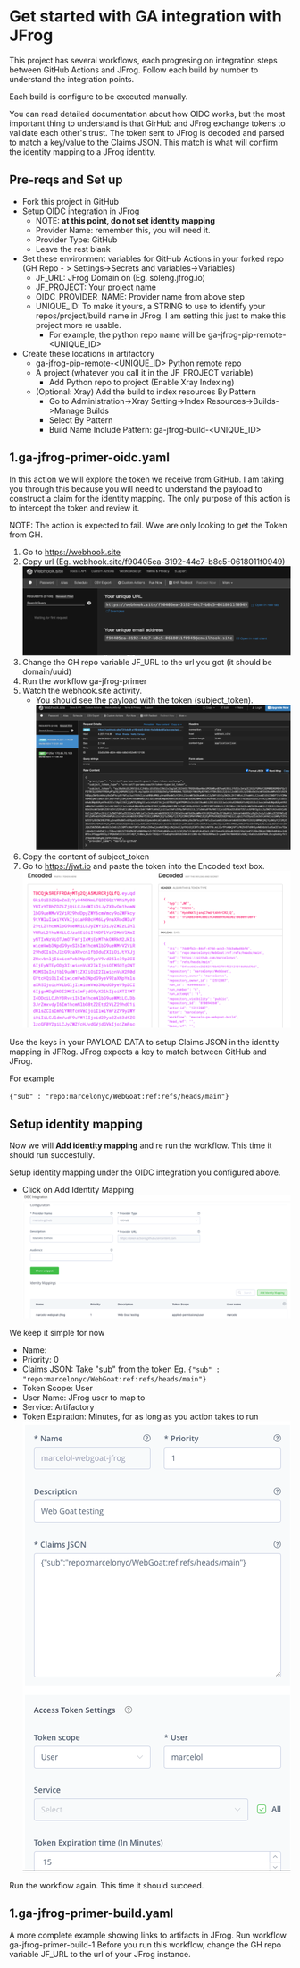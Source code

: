 # Get started with GA integration with JFrog

This project has several workflows, each progresing on integration steps between GitHub Actions and JFrog. Follow each build by number to understand the integration points. 

Each build is configure to be executed manually.

You can read detailed documentation about how OIDC works, but the most important thing to understand is that GirHub and JFrog exchange tokens to validate each other's trust. The token sent to JFrog is decoded and parsed to match a key/value to the Claims JSON. This match is what will confirm the identity mapping to a JFrog identity.

## Pre-reqs and Set up

- Fork this project in GitHub
- Setup OIDC integration in JFrog
    - NOTE: **at this point, do not set identity mapping**
    - Provider Name: remember this, you will need it.
    - Provider Type: GitHub
    - Leave the rest blank
- Set these environment variables for GitHub Actions in your forked repo (GH Repo - > Settings->Secrets and variables->Variables)
    - JF_URL:  JFrog Domain on (Eg. soleng.jfrog.io)
    - JF_PROJECT: Your project name
    - OIDC_PROVIDER_NAME: Provider name from above step 
    - UNIQUE_ID: To make it yours, a STRING to use to identify your repos/project/build name in JFrog. I am setting this just to make this project more re usable. 
        -   For example, the python repo name will be ga-jfrog-pip-remote-<UNIQUE_ID>
- Create these locations in artifactory
    - ga-jfrog-pip-remote-<UNIQUE_ID>  Python remote repo
    - A project (whatever you call it in the JF_PROJECT variable)
        - Add Python repo to project (Enable Xray Indexing)
    - (Optional: Xray) Add the build to index resources By Pattern
        - Go to Administration->Xray Setting->Index Resources->Builds->Manage Builds
        - Select By Pattern
        - Build Name Include Pattern: ga-jfrog-build-<UNIQUE_ID>



## 1.ga-jfrog-primer-oidc.yaml
In this action we will explore the token we receive from GitHub. I am taking you through this because you will need to understand the payload to construct a claim for the identity mapping. The only purpose of this action is to intercept the token and review it. 

NOTE: The action is expected to fail. Wwe are only looking to get the Token from GH.

1. Go to https://webhook.site 
2. Copy url (Eg. webhook.site/f90405ea-3192-44c7-b8c5-0618011f0949)
![Image](assets/webhook-site-url.png)
3. Change the GH repo variable JF_URL to the url you got (it should be domain/uuid)
4. Run the workflow ga-jfrog-primer
5. Watch the webhook.site activity.
    - You should see the payload with the token (subject_token).
![Image](assets/webhook-site-payload.png)
6. Copy the content of subject_token
7. Go to https://jwt.io and paste the token into the Encoded text box.
![Image](assets/jwt-payload.png)

Use the keys in your PAYLOAD DATA to setup Claims JSON in the identity mapping in JFRog. JFrog expects a key to match between GitHub and JFrog.

For example

`{"sub" : "repo:marcelonyc/WebGoat:ref:refs/heads/main"}`

## Setup identity mapping
Now we will **Add identity mapping** and re run the workflow. This time it should run succesfully.

Setup identity mapping under the OIDC integration you configured above.

- Click on Add Identity Mapping
![Image](assets/add-identity-mapping.png)

We keep it simple for now
- Name: <Anything>
- Priority: 0
- Claims JSON: Take "sub" from the token
Eg. `{"sub" : "repo:marcelonyc/WebGoat:ref:refs/heads/main"}`
- Token Scope: User
- User Name: JFrog user to map to
- Service: Artifactory
- Token Expiration: Minutes, for as long as you action takes to run 
![Image](assets/identity-mapping.png)

Run the workflow again. This time it should succeed.


## 1.ga-jfrog-primer-build.yaml
A more complete example showing links to artifacts in JFrog. Run workflow ga-jfrog-primer-build-1
Before you run this workflow, change the GH repo variable JF_URL to the url of your JFrog instance.








